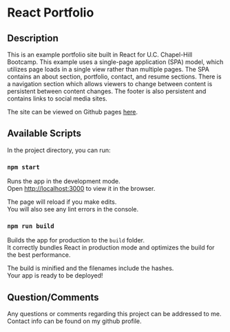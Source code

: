 # React Portfolio

## Description
This is an example portfolio site built in React for U.C. Chapel-Hill Bootcamp. This example uses a single-page application (SPA) model, which utilizes page loads in a single view rather than multiple pages. The SPA contains an about section, portfolio, contact, and resume sections. There is a navigation section which allows viewers to change between content is persistent between content changes. The footer is also persistent and contains links to social media sites. 

The site can be viewed on Github pages [here](). 

## Available Scripts

In the project directory, you can run:

### `npm start`

Runs the app in the development mode.\
Open [http://localhost:3000](http://localhost:3000) to view it in the browser.

The page will reload if you make edits.\
You will also see any lint errors in the console.

### `npm run build`

Builds the app for production to the `build` folder.\
It correctly bundles React in production mode and optimizes the build for the best performance.

The build is minified and the filenames include the hashes.\
Your app is ready to be deployed!


## Question/Comments
Any questions or comments regarding this project can be addressed to me. Contact info can be found on my github profile. 
